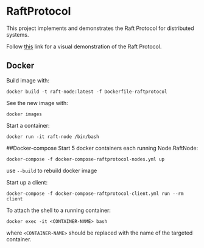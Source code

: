 # RaftProtocol
This project implements and demonstrates the Raft Protocol for distributed systems.

Follow [this](http://thesecretlivesofdata.com/raft/) link for a visual demonstration of the Raft 
Protocol.

## Docker
Build image with:
```
docker build -t raft-node:latest -f Dockerfile-raftprotocol
```

See the new image with:
```
docker images
```

Start a container:
```
docker run -it raft-node /bin/bash
```

##Docker-compose
Start 5 docker containers each running Node.RaftNode:
```
docker-compose -f docker-compose-raftprotocol-nodes.yml up
```
use `--build` to rebuild docker image

Start up a client:
```
docker-compose -f docker-compose-raftprotocol-client.yml run --rm client
```

To attach the shell to a running container:
```
docker exec -it <CONTAINER-NAME> bash
```

where `<CONTAINER-NAME>` should be replaced with the name of the targeted container.
